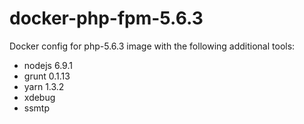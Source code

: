 # docker-php-fpm-5.6.3

Docker config for php-5.6.3 image with the following additional tools:
* nodejs 6.9.1
* grunt 0.1.13
* yarn 1.3.2
* xdebug
* ssmtp
